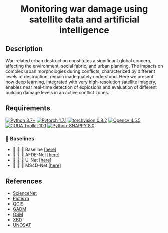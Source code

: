 <h1 align="center">
  <b>Monitoring war damage using satellite data and artificial intelligence</b><br>
</h1>

## Description

War-related urban destruction constitutes a significant global concern, affecting the environment, social fabric, and urban planning. The impacts on complex urban morphologies during conflicts, characterized by different levels of destruction, remain inadequately understood. Here we present how deep learning, integrated with very high-resolution satellite imagery, enables near real-time detection of explosions and evaluation of different building damage levels in an active conflict zones.

## Requirements

[![Python 3.7+](https://img.shields.io/badge/Python-3.7+-blue.svg)](https://www.python.org/downloads/release/python-376/) 
[![Pytorch 1.7.1](https://img.shields.io/badge/Pytorch-1.7.1-blue.svg)](https://pytorch.org/get-started/previous-versions/)
[![torchvision 0.8.2](https://img.shields.io/badge/torchvision-0.8.2-blue.svg)](https://pypi.org/project/torchvision/0.8.2/)
[![Opencv 4.5.5](https://img.shields.io/badge/Opencv-4.5.5-blue.svg)](https://opencv.org/opencv-4-5-5/)
[![CUDA Toolkit 10.1](https://img.shields.io/badge/CUDA-10.1-blue.svg)](https://developer.nvidia.com/cuda-10.1-download-archive-base)
[![Python-SNAPPY 8.0](https://img.shields.io/badge/PythonSNAPPY-8.0-blue.svg)](https://senbox.atlassian.net/wiki/spaces/SNAP/pages/50855941/Configure+Python+to+use+the+SNAP-Python+snappy+interface)


### 🔭 Baselines <a name="baselines"></a>
- :open_book:	:open_book:	 :open_book: Baseline [[here](https://github.com/DIUx-xView/xView2_baseline)]
- :open_book:	:open_book:	 :open_book: AFDE-Net [[here](https://ieeexplore.ieee.org/abstract/document/10145434)]
- :open_book:	:open_book:	 :open_book: U-Net [[here](https://ieeexplore.ieee.org/abstract/document/9324600)]
- :open_book:	:open_book:	 :open_book: MS4D-Net [[here](https://www.mdpi.com/2072-4292/15/2/478)]
  
## References
- [ScienceNet](https://news.sciencenet.cn/sbhtmlnews/2024/2/378303.shtm)
- [Picterra](https://github.com/Picterra)
- [QGIS](https://www.qgis.org/en/site/)
- [GADM](https://gadm.org/download_country_v2.html)
- [OSM](https://data.nextgis.com/en/region/custom/base)
- [XBD](https://xview2.org/dataset)
- [UNOSAT](https://unosat.org/products/3793)
